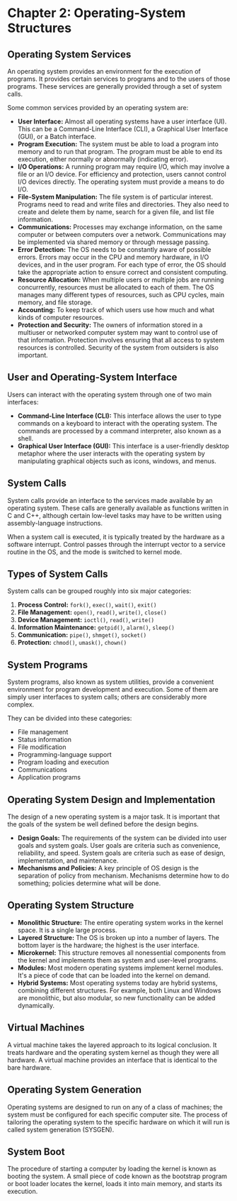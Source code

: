 # Chapter 2: Operating-System Structures

## Operating System Services

An operating system provides an environment for the execution of programs. It provides certain services to programs and to the users of those programs. These services are generally provided through a set of system calls.

Some common services provided by an operating system are:
-   **User Interface:** Almost all operating systems have a user interface (UI). This can be a Command-Line Interface (CLI), a Graphical User Interface (GUI), or a Batch interface.
-   **Program Execution:** The system must be able to load a program into memory and to run that program. The program must be able to end its execution, either normally or abnormally (indicating error).
-   **I/O Operations:** A running program may require I/O, which may involve a file or an I/O device. For efficiency and protection, users cannot control I/O devices directly. The operating system must provide a means to do I/O.
-   **File-System Manipulation:** The file system is of particular interest. Programs need to read and write files and directories. They also need to create and delete them by name, search for a given file, and list file information.
-   **Communications:** Processes may exchange information, on the same computer or between computers over a network. Communications may be implemented via shared memory or through message passing.
-   **Error Detection:** The OS needs to be constantly aware of possible errors. Errors may occur in the CPU and memory hardware, in I/O devices, and in the user program. For each type of error, the OS should take the appropriate action to ensure correct and consistent computing.
-   **Resource Allocation:** When multiple users or multiple jobs are running concurrently, resources must be allocated to each of them. The OS manages many different types of resources, such as CPU cycles, main memory, and file storage.
-   **Accounting:** To keep track of which users use how much and what kinds of computer resources.
-   **Protection and Security:** The owners of information stored in a multiuser or networked computer system may want to control use of that information. Protection involves ensuring that all access to system resources is controlled. Security of the system from outsiders is also important.

## User and Operating-System Interface

Users can interact with the operating system through one of two main interfaces:

-   **Command-Line Interface (CLI):** This interface allows the user to type commands on a keyboard to interact with the operating system. The commands are processed by a command interpreter, also known as a shell.
-   **Graphical User Interface (GUI):** This interface is a user-friendly desktop metaphor where the user interacts with the operating system by manipulating graphical objects such as icons, windows, and menus.

## System Calls

System calls provide an interface to the services made available by an operating system. These calls are generally available as functions written in C and C++, although certain low-level tasks may have to be written using assembly-language instructions.

When a system call is executed, it is typically treated by the hardware as a software interrupt. Control passes through the interrupt vector to a service routine in the OS, and the mode is switched to kernel mode.

## Types of System Calls

System calls can be grouped roughly into six major categories:

1.  **Process Control:** `fork()`, `exec()`, `wait()`, `exit()`
2.  **File Management:** `open()`, `read()`, `write()`, `close()`
3.  **Device Management:** `ioctl()`, `read()`, `write()`
4.  **Information Maintenance:** `getpid()`, `alarm()`, `sleep()`
5.  **Communication:** `pipe()`, `shmget()`, `socket()`
6.  **Protection:** `chmod()`, `umask()`, `chown()`

## System Programs

System programs, also known as system utilities, provide a convenient environment for program development and execution. Some of them are simply user interfaces to system calls; others are considerably more complex.

They can be divided into these categories:
-   File management
-   Status information
-   File modification
-   Programming-language support
-   Program loading and execution
-   Communications
-   Application programs

## Operating System Design and Implementation

The design of a new operating system is a major task. It is important that the goals of the system be well defined before the design begins.

-   **Design Goals:** The requirements of the system can be divided into user goals and system goals. User goals are criteria such as convenience, reliability, and speed. System goals are criteria such as ease of design, implementation, and maintenance.
-   **Mechanisms and Policies:** A key principle of OS design is the separation of policy from mechanism. Mechanisms determine how to do something; policies determine what will be done.

## Operating System Structure

-   **Monolithic Structure:** The entire operating system works in the kernel space. It is a single large process.
-   **Layered Structure:** The OS is broken up into a number of layers. The bottom layer is the hardware; the highest is the user interface.
-   **Microkernel:** This structure removes all nonessential components from the kernel and implements them as system and user-level programs.
-   **Modules:** Most modern operating systems implement kernel modules. It's a piece of code that can be loaded into the kernel on demand.
-   **Hybrid Systems:** Most operating systems today are hybrid systems, combining different structures. For example, both Linux and Windows are monolithic, but also modular, so new functionality can be added dynamically.

## Virtual Machines

A virtual machine takes the layered approach to its logical conclusion. It treats hardware and the operating system kernel as though they were all hardware. A virtual machine provides an interface that is identical to the bare hardware.

## Operating System Generation

Operating systems are designed to run on any of a class of machines; the system must be configured for each specific computer site. The process of tailoring the operating system to the specific hardware on which it will run is called system generation (SYSGEN).

## System Boot

The procedure of starting a computer by loading the kernel is known as booting the system. A small piece of code known as the bootstrap program or boot loader locates the kernel, loads it into main memory, and starts its execution.